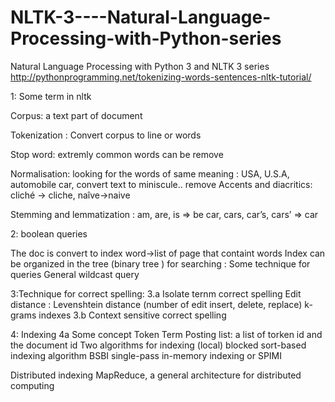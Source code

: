 # NLTK-3----Natural-Language-Processing-with-Python-series
Natural Language Processing with Python 3 and NLTK 3 series
http://pythonprogramming.net/tokenizing-words-sentences-nltk-tutorial/

1: Some term in nltk

Corpus: a text part of document

Tokenization : Convert corpus to line or words

Stop word: extremly common words can be remove 

Normalisation: looking for the words of same meaning : USA, U.S.A, automobile car, convert text to miniscule.. remove Accents and diacritics: 
cliché -> cliche, naîve->naive

Stemming and lemmatization :
am, are, is ⇒ be
car, cars, car’s, cars’ ⇒ car

2: boolean queries

The doc is convert to index
word->list of page that containt words
Index can be organized in the tree (binary tree ) for searching :
Some technique for queries
General wildcast query

3:Technique for correct spelling:
3.a Isolate ternm correct spelling
Edit distance : Levenshtein distance (number of edit insert, delete, replace)
k-grams indexes
3.b Context sensitive correct spelling

4: Indexing
4a Some concept
Token
Term
Posting list: a list of torken id and the document id
Two algorithms for indexing (local)
blocked sort-based indexing algorithm BSBI
single-pass in-memory indexing or SPIMI

Distributed indexing
MapReduce, a general architecture for distributed computing

